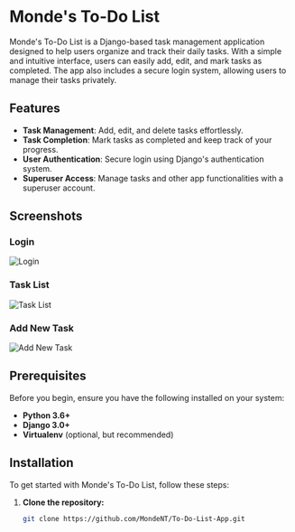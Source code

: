# Monde's To-Do List

Monde's To-Do List is a Django-based task management application designed to help users organize and track their daily tasks. With a simple and intuitive interface, users can easily add, edit, and mark tasks as completed. The app also includes a secure login system, allowing users to manage their tasks privately.

## Features

- **Task Management**: Add, edit, and delete tasks effortlessly.
- **Task Completion**: Mark tasks as completed and keep track of your progress.
- **User Authentication**: Secure login using Django's authentication system.
- **Superuser Access**: Manage tasks and other app functionalities with a superuser account.

## Screenshots

### Login
![Login](https://github.com/MondeNT/To-Do-List-App/assets/3e9ca33c-c6a4-46e5-8b39-edf349d0b85a)

### Task List
![Task List](https://github.com/MondeNT/To-Do-List-App/assets/35400a10-bcc7-4956-9c90-2983af87db3f)

### Add New Task
![Add New Task](https://github.com/MondeNT/To-Do-List-App/assets/890a707e-5c88-48ef-9f75-25fb1cff52a9)

## Prerequisites

Before you begin, ensure you have the following installed on your system:

- **Python 3.6+**
- **Django 3.0+**
- **Virtualenv** (optional, but recommended)

## Installation

To get started with Monde's To-Do List, follow these steps:

1. **Clone the repository:**

   ```bash
   git clone https://github.com/MondeNT/To-Do-List-App.git

